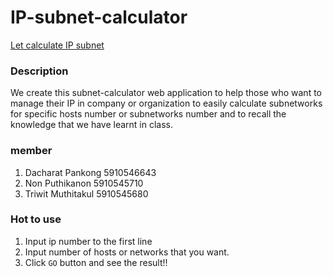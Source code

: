 # IP-subnet-calculator

[Let calculate IP subnet](https://datacom-ip-subnet-calculation.firebaseapp.com/)


### Description 
We create this subnet-calculator web application to help those who want to manage their IP in company or organization to easily calculate subnetworks for specific hosts number or subnetworks number and to recall the knowledge that we have learnt in class.

### member 
1. Dacharat Pankong 5910546643
2. Non Puthikanon 5910545710
3. Triwit Muthitakul 5910545680

### Hot to use
1. Input ip number to the first line
2. Input number of hosts or networks that you want.
3. Click `GO` button and see the result!!


